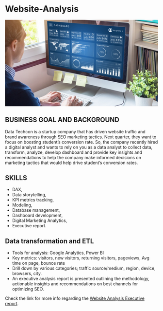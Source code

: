# Website-Analysis
![](Digital-marketing-analytics-image.jpg)

## BUSINESS GOAL AND BACKGROUND
Data Techcon is a startup company that has driven website traffic
and brand awareness through SEO marketing tactics. Next quarter,
they want to focus on boosting student’s conversion rate. So, the
company recently hired a digital analyst and wants to rely on you as
a data analyst to collect data, transform, analyze, develop
dashboard and provide key insights and recommendations to help
the company make informed decisions on marketing tactics that
would help drive student’s conversion rates.

## SKILLS 
- DAX,
- Data storytelling,
- KPI metrics tracking,
- Modeling,
- Database management,
- Dashboard development,
- Digital Marketing Analytics,
- Executive report.

## Data transformation and ETL
- Tools for analysis: Google Analytics, Power BI
- Key metrics: visitors, new visitors, returning visitors, pageviews, Avg time on page, bounce
rate
- Drill down by various categories; traffic source/medium, region, device, browsers, city.
- An executive analysis report is presented outlining the methodology, actionable insights and
recommendations on best channels for optimizing SEO.

Check the link for more info regarding the [Website Analysis Executive report](https://github.com/lara951/Website-Analysis/blob/main/Website%20Analysis%20Executive%20Report%20(Lateefat).pdf).
  
